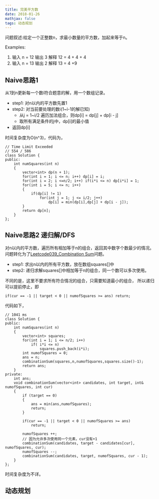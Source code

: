 ```yaml
---
title: 完美平方数
date: 2018-01-26
mathjax: false
tags: 动态规划
---
```


问题叙述:给定一个正整数n，求最小数量的平方数，加起来等于n。

Examples:
1. 输入 n = 12 输出 3 解释 12 = 4 + 4 + 4
2. 输入 n = 13 输出 2 解释 13 = 4 +9


## Naive思路1

从1到n更新每一个数i符合题意的解，用一个数组记录。

- step1: 对n以内的平方数先置1
- step2: 对当前要处理的数i(1~i-1的解已知)
    - 从j = 1~i/2 遍历加法组合，则dp[i] = dp[j] + dp[i - j]
    - 取所有满足条件的j中，dp[i]的最小值
- 返回dp[i]

时间复杂度为O(n^3)，代码为，

```
// Time Limit Exceeded 
// 554 / 586
class Solution {
public:
    int numSquares(int n) 
    {
        vector<int> dp(n + 1);
        for(int i = 1; i <= n; i++) dp[i] = i;
        for(int i = 2; i <=n/2; i++) if(i*i <= n) dp[i*i] = 1;
        for(int i = 5; i <= n; i++)
        {
            if(dp[i] != 1)
                for(int j = 1; j <= i/2; j++)
                    dp[i] = min(dp[i],dp[j] + dp[i - j]);
        }
        return dp[n];
    }
};
```

## Naive思路2 递归解/DFS

对n以内的平方数，遍历所有相加等于n的组合，返回其中数字个数最少的情况。问题转化为了[Leetcode039_Combination Sum](https://github.com/shouguicai/Notes/blob/master/LeetCode/Leetcode039_Combination%20Sum.md)问题。

- step1: 求出n以内的所有平方数，放在数组squares[]中
- step2: 递归求解squares[]中相加等于n的组合，同一个数可以多次使用。

不同的是，这里不要求所有符合情况的组合，只需要知道最小的组合，
所以递归可以提前停止，即
```
if(cur == -1 || target < 0 || numofSquares >= ans) return;
```

代码如下，

```
// 1041 ms
class Solution {
public:
    int numSquares(int n) 
    {
        vector<int> squares;
        for(int i = 1; i <= n/2; i++)
            if( i*i <= n)
                squares.push_back(i*i);
        int numofSquares = 0;
        ans = n;
        combinationSum(squares,n,numofSquares,squares.size()-1);
        return ans;
    }
private:
    int ans;
    void combinationSum(vector<int> candidates, int target, int& numofSquares, int cur)
    {
        if (target == 0)
        {
            ans = min(ans,numofSquares);
            return;
        }

        if(cur == -1 || target < 0 || numofSquares >= ans)
            return;

        numofSquares ++;
        // 因为允许多次使用同一个元素，cur没有+1
        combinationSum(candidates, target - candidates[cur], numofSquares, cur);
        numofSquares --;
        combinationSum(candidates, target, numofSquares, cur - 1);
    }
};
```

时间复杂度为不详。

## 动态规划 







